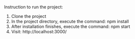 Instruction to run the project:
1. Clone the project
2. In the project directory, execute the command: npm install
3. After installation finishes, execute the command: npm start
4. Visit: http://localhost:3000/
